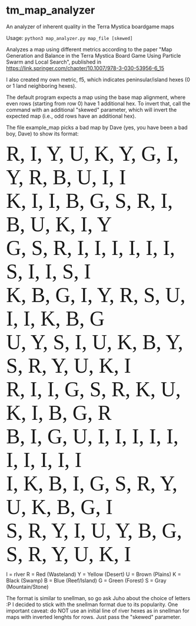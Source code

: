 # tm_map_analyzer
An analyzer of inherent quality in the Terra Mystica boardgame maps

Usage:
`python3 map_analyzer.py map_file [skewed]`

Analyzes a map using different metrics according to the paper "Map Generation and Balance in the Terra Mystica Board Game Using Particle Swarm and Local Search", published in https://link.springer.com/chapter/10.1007/978-3-030-53956-6_15

I also created my own metric, f5, which indicates peninsular/island hexes (0 or 1 land neighboring hexes).

The default program expects a map using the base map alignment, where even rows (starting from row 0) have 1 additional hex.
To invert that, call the command with an additional "skewed" parameter, which will invert the expected map (i.e., odd rows have an additional hex).

The file example_map picks a bad map by Dave (yes, you have been a bad boy, Dave) to show its format:

<span style="font-family:Mono; font-size:4em;">
R, I, Y, U, K, Y, G, I, Y, R, B, U, I, I<br>
K, I, I, B, G, S, R, I, B, U, K, I, Y<br>
G, S, R, I, I, I, I, I, I, S, I, I, S, I<br>
K, B, G, I, Y, R, S, U, I, I, K, B, G<br>
U, Y, S, I, U, K, B, Y, S, R, Y, U, K, I<br>
R, I, I, G, S, R, K, U, K, I, B, G, R<br>
B, I, G, U, I, I, I, I, I, I, I, I, I, I<br>
I, K, B, I, G, S, R, Y, U, K, B, G, I<br>
S, R, Y, I, U, Y, B, G, S, R, Y, U, K, I<br>
</span>

I = rIver
R = Red (Wasteland)
Y = Yellow (Desert)
U = Brown (Plains)
K = Black (Swamp)
B = Blue (Reef/Island)
G = Green (Forest)
S = Gray (Mountain/Stone)

The format is similar to snellman, so go ask Juho about the choice of letters :P
I decided to stick with the snellman format due to its popularity.
One important caveat: do NOT use an initial line of river hexes as in snellman for maps with inverted lenghts for rows. Just pass the "skewed" parameter.

